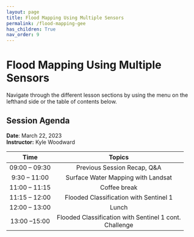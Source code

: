 ```yaml
---
layout: page
title: Flood Mapping Using Multiple Sensors
permalink: /flood-mapping-gee
has_children: True
nav_order: 9
---
```


# Flood Mapping Using Multiple Sensors

Navigate through the different lesson sections by using the menu on the lefthand side or the table of contents below.

## Session Agenda

**Date**: March 22, 2023  
**Instructor:** Kyle Woodward


|      Time     |                                                                                                       Topics                                                                                                                                     |
|:-------------:|:-----------------------------------------------------------------------------------------------------------------------------------------------------------------------------------------------------------------:|
| 09:00 – 09:30 |                                  Previous Session Recap, Q&A<br>                                  |
| 9:30 – 11:00  |                              Surface Water Mapping with Landsat                                    |
| 11:00 – 11:15 |                                              Coffee break                                                              |
| 11:15 – 12:00 |                                       Flooded Classification with Sentinel 1                                                     |
| 12:00 – 13:00 |                                                  Lunch                                                                   |
| 13:00 –15:00  |                  Flooded Classification with Sentinel 1 cont. <br>Challenge                                       |